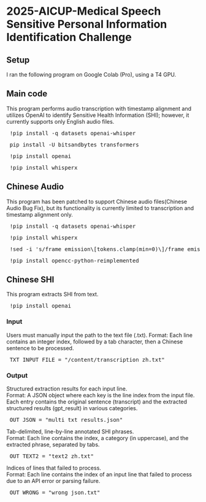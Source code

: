 # 2025-AICUP-Medical Speech Sensitive Personal Information Identification Challenge
## Setup
I ran the following program on Google Colab (Pro), using a T4 GPU.

## Main code
This program performs audio transcription with timestamp alignment and utilizes OpenAI to identify Sensitive Health Information (SHI); however, it currently supports only English audio files.
<pre> !pip install -q datasets openai-whisper </pre>
<pre> pip install -U bitsandbytes transformers </pre>
<pre> !pip install openai </pre>
<pre> !pip install whisperx </pre>

## Chinese Audio
This program has been patched to support Chinese audio files(Chinese Audio Bug Fix), but its functionality is currently limited to transcription and timestamp alignment only.
<pre> !pip install -q datasets openai-whisper </pre>
<pre> !pip install whisperx </pre>
<pre> !sed -i 's/frame_emission\[tokens.clamp(min=0)\]/frame_emission[tokens.clamp(min=0).long()]/g' /usr/local/lib/python3.11/dist-packages/whisperx/alignment.py </pre>
<pre> !pip install opencc-python-reimplemented </pre>

## Chinese SHI
This program extracts SHI from text.
<pre> !pip install openai </pre>
### Input
Users must manually input the path to the text file (.txt).
Format: Each line contains an integer index, followed by a tab character, then a Chinese sentence to be processed.</be>
<pre> TXT_INPUT_FILE = "/content/transcription_zh.txt" </pre>
### Output
Structured extraction results for each input line. <br>
Format: A JSON object where each key is the line index from the input file. Each entry contains the original sentence (transcript) and the extracted structured results (gpt_result) in various categories.
<pre> OUT_JSON = "multi_txt_results.json" </pre>
Tab-delimited, line-by-line annotated SHI phrases. <br>
Format: Each line contains the index, a category (in uppercase), and the extracted phrase, separated by tabs.
<pre> OUT_TEXT2 = "text2_zh.txt" </pre>
Indices of lines that failed to process. <br>
Format: Each line contains the index of an input line that failed to process due to an API error or parsing failure.
<pre> OUT_WRONG = "wrong_json.txt" </pre>
